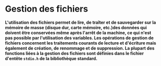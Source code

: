 # Gestion des fichiers

**L'utilisation des fichiers permet de lire, de traîter et de sauvegarder sur la mémoire de masse (disque dur, carte mémoire, etc.)des données qui doivent être conservées même après l'arrêt de la machine, ce qui n'est pas possible par l'utilisation des variables. Les opérations de gestion de fichiers concernent les traitements courants de lecture et d'écriture mais également de création, de renommage et de suppression. La plupart des fonctions liées à la gestion des fichiers sont définies dans le fichier d'entête `stdio.h` de la bibliothèque standard.**

